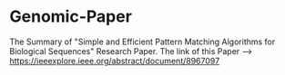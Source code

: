 # Genomic-Paper
The Summary of "Simple and Efficient Pattern Matching Algorithms for Biological Sequences" Research Paper.
The link of this Paper -->  https://ieeexplore.ieee.org/abstract/document/8967097
